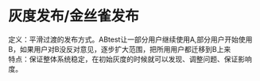 # 灰度发布/金丝雀发布

定义：平滑过渡的发布方式。ABtest让一部分用户继续使用A,部分用户开始使用B，如果用户对B没反对意见，逐步扩大范围，把所用用户都迁移到B上来<br>
特点：保证整体系统稳定，在初始灰度的时候就可以发现、调整问题、保证影响度。<br>
